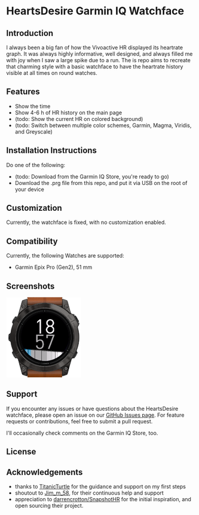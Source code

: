 # HeartsDesire Garmin IQ Watchface
<!-- ![Downloads](https://img.shields.io/badge/CIQ_Store_downloads-38-green?style=flat-square)
![Github badge](https://developer.garmin.com/static/connect-iq_badge-dark-35b152d2074fb5abd7394662f78d8a4f.svg)
 -->
 
## Introduction
<!-- Briefly describe what the HeartsDesire watchface is and its purpose. -->

I always been a big fan of how the Vivoactive HR displayed its heartrate graph. It was always highly informative, well designed, and always filled me with joy when I saw a large spike due to a run. The is repo aims to recreate that charming style with a basic watchface to have the heartrate history visible at all times on round watches.

## Features
<!-- List the key features of the watchface. -->

- Show the time
- Show 4-6 h of HR history on the main page
- (todo: Show the current HR on colored background)
- (todo: Switch between multiple color schemes, Garmin, Magma, Viridis, and Greyscale)

## Installation Instructions
<!-- Provide step-by-step instructions on how to install the watchface on a Garmin device. -->
Do one of the following: 

- (todo: Download from the Garmin IQ Store, you're ready to go)
- Download the .prg file from this repo, and put it via USB on the root of your device

## Customization
<!-- Describe any customization options available and how to adjust them. -->

Currently, the watchface is fixed, with no customization enabled.

## Compatibility
<!-- List the Garmin devices compatible with the watchface. -->
Currently, the following Watches are supported:

- Garmin Epix Pro (Gen2), 51 mm

## Screenshots
<!-- Include screenshots of the watchface in action. -->

<img src="images/image.png" alt="screenshot" width="200"/>

## Support

If you encounter any issues or have questions about the HeartsDesire watchface, please open an issue on our [GitHub Issues page](https://github.com/r-neuschulz/HeartsDesire/issues). For feature requests or contributions, feel free to submit a pull request. 

I'll occasionally check comments on the Garmin IQ Store, too.

## License
<!-- Specify the license under which the project is distributed. -->

## Acknowledgements
<!-- Give credit to those who have contributed or inspired the project. -->
- thanks to [TitanicTurtle](https://apps.garmin.com/en-US/developer/b71882df-2664-4584-893a-e15a21471c4b/apps) for the guidance and support on my first steps
- shoutout to [Jim_m_58](https://forums.garmin.com/members/jim_5f00_m_5f00_58), for their continuous help and support
- appreciation to [darrencrotton/SnapshotHR](https://github.com/darrencroton/SnapshotHR) for the initial inspiration, and open sourcing their project. 